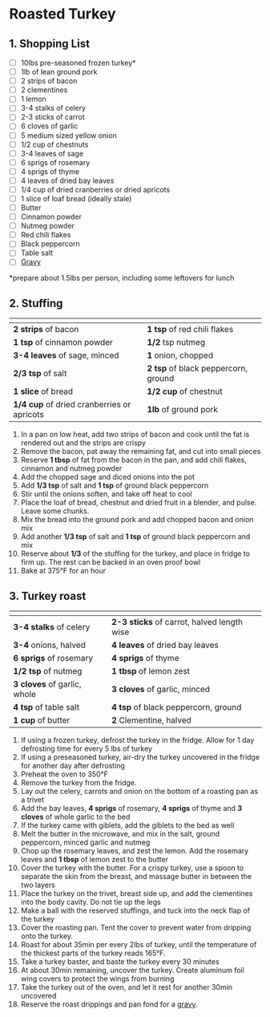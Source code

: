 # Roasted Turkey

## 1. Shopping List

- [ ] 10lbs pre-seasoned frozen turkey*
- [ ] 1lb of lean ground pork
- [ ] 2 strips of bacon
- [ ] 2 clementines
- [ ] 1 lemon
- [ ] 3-4 stalks of celery
- [ ] 2-3 sticks of carrot
- [ ] 6 cloves of garlic
- [ ] 5 medium sized yellow onion
- [ ] 1/2 cup of chestnuts
- [ ] 3-4 leaves of sage
- [ ] 6 sprigs of rosemary
- [ ] 4 sprigs of thyme
- [ ] 4 leaves of dried bay leaves
- [ ] 1/4 cup of dried cranberries or dried apricots
- [ ] 1 slice of loaf bread (ideally stale)
- [ ] Butter
- [ ] Cinnamon powder
- [ ] Nutmeg powder
- [ ] Red chili flakes
- [ ] Black peppercorn
- [ ] Table salt
- [ ] [Gravy][1]

*prepare about 1.5lbs per person, including some leftovers for lunch

## 2. Stuffing
|<!-- -->|<!-- -->|
|---|---|
| **2 strips** of bacon | **1 tsp** of red chili flakes |
| **1 tsp** of cinnamon powder | **1/2** tsp nutmeg |
| **3-4 leaves** of sage, minced | **1** onion, chopped |
| **2/3 tsp** of salt | **2 tsp** of black peppercorn, ground |
| **1 slice** of bread | **1/2 cup** of chestnut |
| **1/4 cup** of dried cranberries or apricots | **1lb** of ground pork | 

1. In a pan on low heat, add two strips of bacon and cook until the fat is rendered out and the strips are crispy
2. Remove the bacon, pat away the remaining fat, and cut into small pieces
3. Reserve **1 tbsp** of fat from the bacon in the pan, and add chili flakes, cinnamon and nutmeg powder
4. Add the chopped sage and diced onions into the pot
5. Add **1/3 tsp** of salt and **1 tsp** of ground black peppercorn
6. Stir until the onions soften, and take off heat to cool
7. Place the loaf of bread, chestnut and dried fruit in a blender, and pulse. Leave some chunks.
8. Mix the bread into the ground pork and add chopped bacon and onion mix
9. Add another **1/3 tsp** of salt and **1 tsp** of ground black peppercorn and mix
10. Reserve about **1/3** of the stuffing for the turkey, and place in fridge to firm up. The rest can be backed in an oven proof bowl
11. Bake at 375°F for an hour

## 3. Turkey roast
|<!-- -->|<!-- -->|
|---|---|
| **3-4 stalks** of celery | **2-3 sticks** of carrot, halved length wise |
| **3-4** onions, halved | **4 leaves** of dried bay leaves |
| **6 sprigs** of rosemary | **4 sprigs** of thyme |
| **1/2 tsp** of nutmeg | **1 tbsp** of lemon zest |
| **3 cloves** of garlic, whole | **3 cloves** of garlic, minced |
| **4 tsp** of table salt |  **4 tsp** of black peppercorn, ground |
| **1 cup** of butter | **2** Clementine, halved |

1. If using a frozen turkey, defrost the turkey in the fridge. Allow for 1 day defrosting time for every 5 lbs of turkey
2. If using a preseasoned turkey, air-dry the turkey uncovered in the fridge for another day after defrosting
3. Preheat the oven to 350°F
4. Remove the turkey from the fridge.
5. Lay out the celery, carrots and onion on the bottom of a roasting pan as a trivet
6. Add the bay leaves, **4 sprigs** of rosemary, **4 sprigs** of thyme and **3 cloves** of whole garlic to the bed
7. If the turkey came with giblets, add the giblets to the bed as well
8. Melt the butter in the microwave, and mix in the salt, ground peppercorn, minced garlic and nutmeg
9. Chop up the rosemary leaves, and zest the lemon. Add the rosemary leaves and **1 tbsp** of lemon zest to the butter
10. Cover the turkey with the butter. For a crispy turkey, use a spoon to separate the skin from the breast, and massage butter in between the two layers
11. Place the turkey on the trivet, breast side up, and add the clementines into the body cavity. Do not tie up the legs
12. Make a ball with the reserved stuffings, and tuck into the neck flap of the turkey
14. Cover the roasting pan. Tent the cover to prevent water from dripping onto the turkey.
15. Roast for about  35min per every 2lbs of turkey, until the temperature of the thickest parts of the turkey reads 165°F.
16. Take a turkey baster, and baste the turkey every 30 minutes
17. At about 30min remaining, uncover the turkey. Create aluminum foil wing covers to protect the wings from burning
18. Take the turkey out of the oven, and let it rest for another 30min uncovered
19. Reserve the roast drippings and pan fond for a [gravy][1].

[1]: https://github.com/nanotalks/recipes/blob/master/Spices%20and%20Sauces/Poutry%20Roast%20Gravy.md